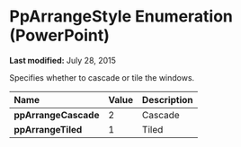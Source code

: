 
# PpArrangeStyle Enumeration (PowerPoint)

 **Last modified:** July 28, 2015

Specifies whether to cascade or tile the windows.


|**Name**|**Value**|**Description**|
|:-----|:-----|:-----|
| **ppArrangeCascade**|2|Cascade|
| **ppArrangeTiled**|1|Tiled|

